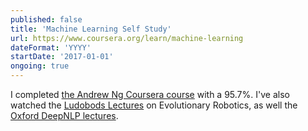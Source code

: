```yaml
---
published: false
title: 'Machine Learning Self Study'
url: https://www.coursera.org/learn/machine-learning
dateFormat: 'YYYY'
startDate: '2017-01-01'
ongoing: true
---
```

I completed [the Andrew Ng Coursera course](https://www.coursera.org/learn/machine-learning) with a 95.7%. I've also watched the [Ludobods Lectures](https://www.youtube.com/playlist?list=PLAuiGdPEdw0jySMqCxj2-BQ5QKM9ts8ik) on Evolutionary Robotics, as well the [Oxford DeepNLP lectures](https://github.com/oxford-cs-deepnlp-2017/lectures).
